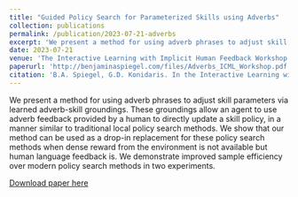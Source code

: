 ```yaml
---
title: "Guided Policy Search for Parameterized Skills using Adverbs"
collection: publications
permalink: /publication/2023-07-21-adverbs
excerpt: 'We present a method for using adverb phrases to adjust skill parameters via learned _adverb-skill groundings_. These groundings allow an agent to use adverb feedback provided by a human to directly update a skill policy, in a manner similar to traditional local policy search methods. We show that our method can be used as a drop-in replacement for these policy search methods when dense reward from the environment is not available but human language feedback is. We demonstrate improved sample efficiency over modern policy search methods in two experiments.'
date: 2023-07-21
venue: 'The Interactive Learning with Implicit Human Feedback Workshop at ICML'
paperurl: 'http://benjaminaspiegel.com/files/Adverbs_ICML_Workshop.pdf'
citation: 'B.A. Spiegel, G.D. Konidaris. In the Interactive Learning with Implicit Human Feedback Workshop at ICML 2023.'
---
```

We present a method for using adverb phrases to adjust skill parameters via learned adverb-skill groundings. These groundings allow an agent to use adverb feedback provided by a human to directly update a skill policy, in a manner similar to traditional local policy search methods. We show that our method can be used as a drop-in replacement for these policy search methods when dense reward from the environment is not available but human language feedback is. We demonstrate improved sample efficiency over modern policy search methods in two experiments.

[Download paper here](http://benjaminaspiegel.com/files/Adverbs_ICML_Workshop.pdf)
